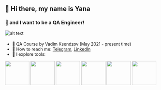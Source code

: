 ## 👋 **Hi there, my name is Yana** 
### 💫 **and I want to be a QA Engineer!**
![alt text](https://i.gifer.com/origin/23/233aa6a16090f75fa8a0cd6e8872fd4b_w200.gif)

####
- 🐾 QA Course by Vadim Ksendzov (May 2021 - present time)
- 🌈 How to reach me: [Telegram](https://t.me/yana_moshkina), [LinkedIn](https://www.linkedin.com/in/yana-moshkina-a2b6221b5/)
- 🦄 I explore tools:
 
<img src="https://www.megaleechers.com/storage/Fiddler-Everywhere-Icon.png" width="80"> <img src="https://pics.freeicons.io/uploads/icons/png/16475775581551942134-512.png" width="80"> <img src="https://user-images.githubusercontent.com/89486551/143319750-2f729405-4b8a-4f73-8e16-b5c7780517fc.png" width="80"> <img src="https://user-images.githubusercontent.com/89486551/143319757-0bbd31ce-7860-447a-9571-504653849d0b.png" width="80"> <img src="https://user-images.githubusercontent.com/89486551/143319773-17f2e07b-8dc2-4f02-9b60-e9f0b421ce06.png" width="80"> <img src="https://user-images.githubusercontent.com/89486551/143319775-c711ac23-04f8-44dd-9a0b-ea3698467e9e.png" width="80">








<!--
**yanamoshkina/yanamoshkina** is a ✨ _special_ ✨ repository because its `README.md` (this file) appears on your GitHub profile.

Here are some ideas to get you started:

- 🔭 I’m currently working on dfghh
- 🌱 I’m currently learning ...
- 👯 I’m looking to collaborate on ...
- 🤔 I’m looking for help with ...
- 💬 Ask me about ...
- 📫 How to reach me: ...
- 😄 Pronouns: ...
- ⚡ Fun fact: ...
-->
